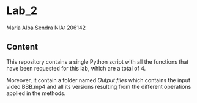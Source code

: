 # Lab_2
Maria Alba Sendra
NIA: 206142

## Content
This repository contains a single Python script with all the functions that have been requested for this lab, which are a total of 4. 

Moreover, it contain a folder named _Output files_ which contains the input video BBB.mp4 and all its versions resulting from the different operations applied in the methods.
